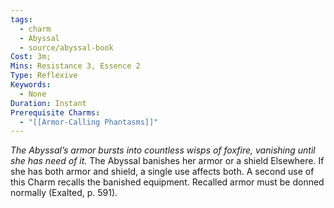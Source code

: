 ```yaml
---
tags:
  - charm
  - Abyssal
  - source/abyssal-book
Cost: 3m;
Mins: Resistance 3, Essence 2
Type: Reflexive
Keywords:
  - None
Duration: Instant
Prerequisite Charms:
  - "[[Armor-Calling Phantasms]]"
---
```

*The Abyssal’s armor bursts into countless wisps of foxfire, vanishing until she has need of it.*
The Abyssal banishes her armor or a shield Elsewhere. If she has both armor and shield, a single use affects both.
A second use of this Charm recalls the banished equipment. Recalled armor must be donned normally (Exalted, p. 591).